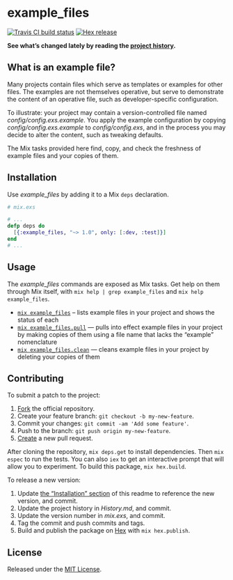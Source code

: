 # example_files

[![Travis CI build status]][Travis-CI-build-status]
[![Hex release]           ][Hex-release]

**See what’s changed lately by reading the [project history][project-history].**

## What is an example file?

Many projects contain files which serve as templates or examples for other files.
The examples are not themselves operative, but serve to demonstrate the content
of an operative file, such as developer-specific configuration.

To illustrate: your project may contain a version-controlled file named
_config/config.exs.example_. You apply the example configuration by copying
_config/config.exs.example_ to _config/config.exs_, and in the process you may
decide to alter the content, such as tweaking defaults.

The Mix tasks provided here find, copy, and check the freshness of example files
and your copies of them.

## Installation

Use *example_files* by adding it to a Mix `deps` declaration.

```elixir
# mix.exs

# ...
defp deps do
  [{:example_files, "~> 1.0", only: [:dev, :test]}]
end
# ...
```

## Usage

The *example_files* commands are exposed as Mix tasks. Get help on them through
Mix itself, with `mix help | grep example_files` and `mix help example_files`.

* [`mix example_files`][doc-mix-example-files] – lists example files in your
  project and shows the status of each
* [`mix example_files.pull`][doc-mix-example-files-pull] — pulls into effect
  example files in your project by making copies of them using a file name that
  lacks the “example” nomenclature
* [`mix example_files.clean`][doc-mix-example-files-clean] — cleans example files
  in your project by deleting your copies of them

## Contributing

To submit a patch to the project:

1. [Fork][fork-project] the official repository.
2. Create your feature branch: `git checkout -b my-new-feature`.
3. Commit your changes: `git commit -am 'Add some feature'`.
4. Push to the branch: `git push origin my-new-feature`.
5. [Create][compare-project-branches] a new pull request.

After cloning the repository, `mix deps.get` to install dependencies. Then
`mix espec` to run the tests. You can also `iex` to get an interactive prompt
that will allow you to experiment. To build this package, `mix hex.build`.

To release a new version:

1. Update [the “Installation” section](#installation) of this readme to reference
   the new version, and commit.
2. Update the project history in _History.md_, and commit.
3. Update the version number in _mix.exs_, and commit.
4. Tag the commit and push commits and tags.
5. Build and publish the package on [Hex](Hex-release) with `mix hex.publish`.

## License

Released under the [MIT License][MIT-License].

[Travis CI build status]: https://secure.travis-ci.org/njonsson/example_files.svg?branch=master
[Hex release]:            https://img.shields.io/hexpm/v/example_files.svg

[Travis-CI-build-status]:      http://travis-ci.org/njonsson/example_files                        "Travis CI build status for ‘example_files’"
[Hex-release]:                 https://hex.pm/packages/example_files                              "Hex release of ‘example_files’"
[project-history]:             https://github.com/njonsson/example_files/blob/master/History.md   "‘example_files’ project history"
[doc-mix-example-files]:       https://hexdocs.pm/example_files/Mix.Tasks.ExampleFiles.html       "Documentation on the ‘mix example_files’ task"
[doc-mix-example-files-pull]:  https://hexdocs.pm/example_files/Mix.Tasks.ExampleFiles.Pull.html  "Documentation on the ‘mix example_files.pull’ task"
[doc-mix-example-files-clean]: https://hexdocs.pm/example_files/Mix.Tasks.ExampleFiles.Clean.html "Documentation on the ‘mix example_files.clean’ task"
[fork-project]:                https://github.com/njonsson/example_files/fork                     "Fork the official repository of ‘example_files’"
[compare-project-branches]:    https://github.com/njonsson/example_files/compare                  "Compare branches of ‘example_files’ repositories"
[MIT-License]:                 http://github.com/njonsson/example_files/blob/master/License.md    "MIT License claim for ‘example_files’"
